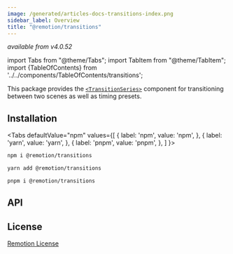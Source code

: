 ```yaml
---
image: /generated/articles-docs-transitions-index.png
sidebar_label: Overview
title: "@remotion/transitions"
---
```


_available from v4.0.52_

import Tabs from "@theme/Tabs";
import TabItem from "@theme/TabItem";
import {TableOfContents} from '../../components/TableOfContents/transitions';

This package provides the [`<TransitionSeries>`](/docs/transitions/transitionseries) component for transitioning between two scenes as well as timing presets.

## Installation

<Tabs defaultValue="npm" values={[
{ label: 'npm', value: 'npm', },
{ label: 'yarn', value: 'yarn', },
{ label: 'pnpm', value: 'pnpm', },
]
}>
<TabItem value="npm">

```bash
npm i @remotion/transitions
```

</TabItem>
<TabItem value="yarn">

```bash
yarn add @remotion/transitions
```

</TabItem>
<TabItem value="pnpm">

```bash
pnpm i @remotion/transitions
```

</TabItem>
</Tabs>

## API

<TableOfContents />

## License

[Remotion License](https://remotion.dev/license)
